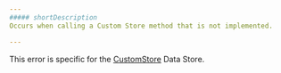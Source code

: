 ```yaml
---
##### shortDescription
Occurs when calling a Custom Store method that is not implemented.

---
```

This error is specific for the [CustomStore](/api-reference/30%20Data%20Layer/CustomStore '/Documentation/ApiReference/Data_Layer/CustomStore/') Data Store.